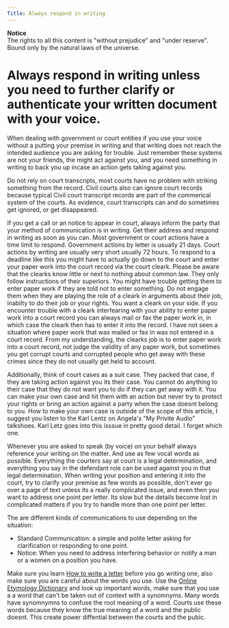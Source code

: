 ```yaml
---
Title: Always respond in writing
---
```


**Notice**  
The rights to all this content is  "without prejudice" and "under reserve". Bound only by the natural laws of the universe.


# Always respond in writing unless you need to further clarify or authenticate your written document with your voice. 

When dealing with government or court entities if you use your voice without a putting your premise in writing and that writing does not reach the intended audience you are asking for trouble. Just remember these systems are not your friends, the might act against you, and you need something in writing to back you up incase an action gets taking against you.

Do not rely on court transcripts, most courts have no problem with striking something from the record. Civil courts also can ignore court records because typical Civil court transcript records are part of the commerical system of the courts. As evidence, court transcripts can and do sometimes get ignored, or get disappeared.


If you get a call or an notice to appear in court, always inform the party that your method of communication is in writing. Get their address and respond in writing as soon as you can. Most government or court actions have a time limit to respond. Government actions by letter is usually 21 days. Court actions by writing are usually very short usually 72 hours. To respond to a deadline like this you might have to actually go down to the court and enter your paper work into the court record via the court cleark. Please be aware that the clearks know little or next to nothing about common law. They only follow instructions of their superiors. You might have trouble getting them to enter paper work if they are told not to enter something. Do not engage them when they are playing the role of a cleark in arguments about their job, inabilty to do their job or your rights. You want a cleark on your side. If you encounter trouble with a cleark interfearing with your ability to enter paper work into a court record you can always mail or fax the paper work in, in which case the cleark then has to enter it into the record. I have not seen a situation where paper work that was mailed or fax in was not entered in a court record. From my understanding, the clearks job is to enter paper work into a court record, not judge the validity of any paper work, but sometimes you get corrupt courts and corrupted people who get away with these crimes since they do not usually get held to account.

Additionally, think of court cases as a suit case. They packed that case, if they are taking action against you its their case. You cannot do anything to their case that they do not want you to do if they can get away with it. You can make your own case and hit them with an action but never try to protect your rights or bring an action against a party when the case doesnt belong to you. How to make your own case is outside of the scope of this article, I suggest you listen to the Karl Lentz on Angela's "My Privite Audio" talkshoes. Karl Letz goes into this isssue in pretty good detail. I forget which one.

Whenever you are asked to speak (by voice) on your behalf always reference your writing on the matter. And use as few vocal words as possible. Everything the courters say at court is a legal determination, and everything you say in the defendant role can be used against you in that legal determination. When writing your position and entering it into the  court, try to clarify your premise as few words as possible, don't ever go over a page of text unless its a really complicated issue, and even then you want to address one point per letter. Its slow but the details become lost in complicated matters if you try to handle more than one point per letter.

The are different kinds of communications to use depending on the situation:

- Standard Communication: a simple and polite letter asking for clarification or responding to one point.
- Notice: When you need to address interfering behavior or notify a man or a women on a position you have.

Make sure you learn [How to write a letter] before you go writing one, also make sure you are careful about the words you use. Use the [Online Etymology Dictionary] and look up important words, make sure that you use a a word that can't be taken out of context with a synomnyms. Many words have synomnymns to confuse the root meaning of a word. Courts use these words because they know the true meaning of a word and the public doesnt. This create power diffential between the courts and the pubic.

[How to write a letter]: https://redress4dummies.wordpress.com/study-guide/letter-writing-basics
[Online Etymology Dictionary]: htt://etymonline.com
